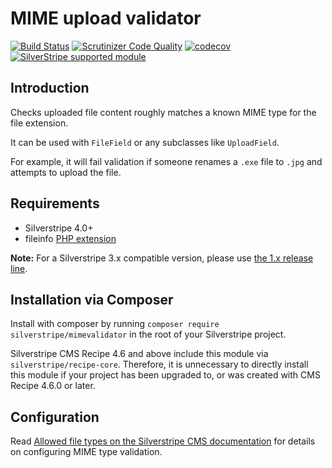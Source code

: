 # MIME upload validator

[![Build Status](https://api.travis-ci.com/silverstripe/silverstripe-mimevalidator.svg?branch=2)](https://travis-ci.com/silverstripe/silverstripe-mimevalidator)
[![Scrutinizer Code Quality](https://scrutinizer-ci.com/g/silverstripe/silverstripe-mimevalidator/badges/quality-score.png?b=master)](https://scrutinizer-ci.com/g/silverstripe/silverstripe-mimevalidator/?branch=master)
[![codecov](https://codecov.io/gh/silverstripe/silverstripe-mimevalidator/branch/master/graph/badge.svg)](https://codecov.io/gh/silverstripe/silverstripe-mimevalidator)
[![SilverStripe supported module](https://img.shields.io/badge/silverstripe-supported-0071C4.svg)](https://www.silverstripe.org/software/addons/silverstripe-commercially-supported-module-list/)

## Introduction

Checks uploaded file content roughly matches a known MIME type for the file extension.

It can be used with `FileField` or any subclasses like `UploadField`.

For example, it will fail validation if someone renames a `.exe` file to `.jpg`
and attempts to upload the file.

## Requirements

 * Silverstripe 4.0+
 * fileinfo [PHP extension](http://php.net/manual/en/intro.fileinfo.php)

**Note:** For a Silverstripe 3.x compatible version, please use [the 1.x release line](https://github.com/silverstripe/silverstripe-mimevalidator/tree/1.0).

## Installation via Composer

Install with composer by running `composer require silverstripe/mimevalidator` in the root of your Silverstripe project.

Silverstripe CMS Recipe 4.6 and above include this module via `silverstripe/recipe-core`.
Therefore, it is unnecessary to directly install this module if your project has been upgraded to,
or was created with CMS Recipe 4.6.0 or later.

## Configuration

Read [Allowed file types on the Silverstripe CMS documentation](https://docs.silverstripe.org/en/4/developer_guides/files/allowed_file_types/) for details on configuring MIME type validation.
